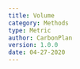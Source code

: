 ```yaml
---
title: Volume
category: Methods
type: Metric
author: CarbonPlan
version: 1.0.0
date: 04-27-2020
---
```


